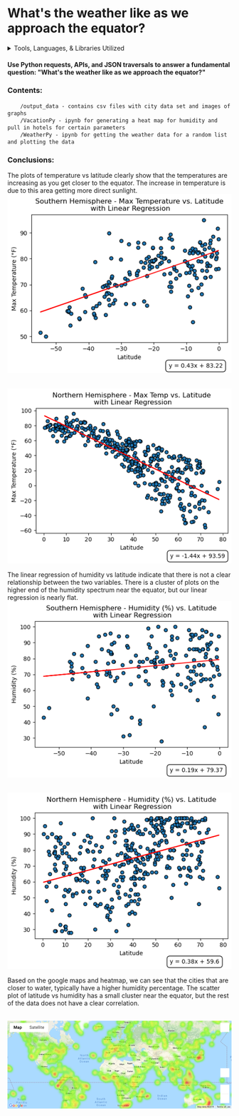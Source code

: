 # What's the weather like as we approach the equator?


<details>
<summary> Tools, Languages, & Libraries Utilized</summary>
<li>Python</li>
<li>Pandas</li>
<li>NumPy</li>
<li>Google Maps API</li>
<li>Open Weather Map API</li>
<li>Requests</li>
<li>Matplotlib</li>
<li>SciPy - Lingress</li>
<li>VS Code</li>
<li>Jupyter Notebook</li>
</details>


#### Use Python requests, APIs, and JSON traversals to answer a fundamental question: "What's the weather like as we approach the equator?"

							
### Contents:

        /output_data - contains csv files with city data set and images of graphs
        /VacationPy - ipynb for generating a heat map for humidity and pull in hotels for certain parameters
        /WeatherPy - ipynb for getting the weather data for a random list and plotting the data

### Conclusions:

The plots of temperature vs latitude clearly show that the temperatures are increasing as you get 
closer to the equator. The increase in temperature is due to this area getting more direct sunlight.
<br />
<img style="margin:0 auto;display:block" src="./output_data/Southern Hemisphere - Max Temperature vs. Latitude Linear Regression.png">
<br />
<br />
<img style="margin:0 auto;display:block" src="./output_data/Northern Hemisphere - Max Temp vs. Latitude Linear Regression.png">
<br />
The linear regression of humidity vs latitude indicate that there is not a clear relationship
between the two variables. There is a cluster of plots on the higher end of the humidity spectrum
near the equator, but our linear regression is nearly flat.
<br />
<img style="margin:0 auto;display:block" src="./output_data/Southern Hemisphere - Humidity (%) vs. Latitude Linear Regression.png">
<br />
<br />
<img style="margin:0 auto;display:block" src="./output_data/Northern Hemisphere - Humidity (%) vs. Latitude Linear Regression.png">
<br />
Based on the google maps and heatmap, we can see that the cities that are closer to water, typically
have a higher humidity percentage. The scatter plot of latitude vs humidity has a small cluster near
the equator, but the rest of the data does not have a clear correlation. 

<br />
<img style="margin:0 auto;display:block" src="./output_data/heatmap.png">
<br />		
							

